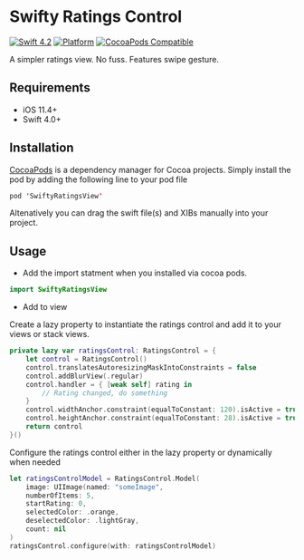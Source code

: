 # Swifty Ratings Control

[![Swift 4.2](https://img.shields.io/badge/swift-4.2-ED523F.svg?style=flat)](https://swift.org/download/)
[![Platform](https://img.shields.io/cocoapods/p/SwiftyRate.svg?style=flat)]()
[![CocoaPods Compatible](https://img.shields.io/cocoapods/v/SwiftyRatingsView.svg)](https://img.shields.io/cocoapods/v/SwiftyRatingsView.svg)

A simpler ratings view. No fuss. Features swipe gesture.

## Requirements

- iOS 11.4+
- Swift 4.0+

## Installation

[CocoaPods](https://developers.google.com/admob/ios/quick-start#streamlined_using_cocoapods) is a dependency manager for Cocoa projects. Simply install the pod by adding the following line to your pod file


```swift
pod 'SwiftyRatingsView'
```

Altenatively you can drag the swift file(s) and XIBs manually into your project.

## Usage

- Add the import statment when you installed via cocoa pods. 

```swift
import SwiftyRatingsView 
```

- Add to view

Create a lazy property to instantiate the ratings control and add it to your views or stack views.
```swift
private lazy var ratingsControl: RatingsControl = {
    let control = RatingsControl()
    control.translatesAutoresizingMaskIntoConstraints = false
    control.addBlurView(.regular)
    control.handler = { [weak self] rating in
        // Rating changed, do something
    }
    control.widthAnchor.constraint(equalToConstant: 120).isActive = true
    control.heightAnchor.constraint(equalToConstant: 28).isActive = true
    return control
}()
```

Configure the ratings control either in the lazy property or dynamically when needed
```swift
let ratingsControlModel = RatingsControl.Model(
    image: UIImage(named: "someImage",
    numberOfItems: 5,
    startRating: 0,
    selectedColor: .orange,
    deselectedColor: .lightGray,
    count: nil
)
ratingsControl.configure(with: ratingsControlModel)
```
